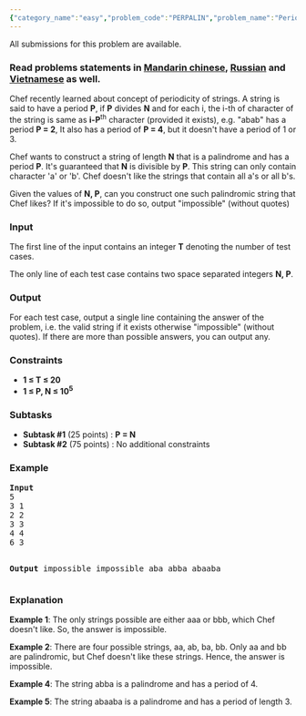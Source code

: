 ```yaml
---
{"category_name":"easy","problem_code":"PERPALIN","problem_name":"Periodic Palindrome Construction","languages_supported":{"0":"ADA","1":"ASM","2":"BASH","3":"BF","4":"C","5":"CAML","6":"CLOJ","7":"CLPS","8":"COB","9":"CPP 4.3.2","10":"CPP 6.3","11":"CPP14","12":"CS2","13":"D","14":"ERL","15":"FORT","16":"FS","17":"GO","18":"HASK","19":"ICK","20":"ICON","21":"JAVA","22":"JS","23":"kotlin","24":"LISP clisp","25":"LISP sbcl","26":"LUA","27":"NEM","28":"NICE","29":"NODEJS","30":"PAS fpc","31":"PAS gpc","32":"PERL","33":"PERL6","34":"PHP","35":"PIKE","36":"PRLG","37":"PYPY","38":"PYTH","39":"PYTH 3.5","40":"RUBY","41":"rust","42":"SCALA","43":"SCM chicken","44":"SCM guile","45":"SCM qobi","46":"ST","47":"swift","48":"TCL","49":"TEXT","50":"WSPC"},"max_timelimit":1,"source_sizelimit":50000,"problem_author":"admin2","problem_tester":null,"date_added":"27-10-2017","tags":{"0":"admin2","1":"nov17","2":"simple"},"editorial_url":"https://discuss.codechef.com/problems/PERPALIN","time":{"view_start_date":1510579800,"submit_start_date":1510579800,"visible_start_date":1510579800,"end_date":1735669800},"layout":"problem"}
---
```

<span class="solution-visible-txt">All submissions for this problem are available.</span><h3>Read problems statements in <a target="_blank" 
href="http://www.codechef.com/download/translated/NOV17/mandarin/PERPALIN.pdf">Mandarin chinese</a>, <a target="_blank" 
href="http://www.codechef.com/download/translated/NOV17/russian/PERPALIN.pdf">Russian</a> and <a target="_blank" 
href="http://www.codechef.com/download/translated/NOV17/vietnamese/PERPALIN.pdf">Vietnamese</a> as well.</h3>


<p>Chef recently learned about concept of periodicity of strings. A string is said to have a period <b>P</b>, if <b>P</b> divides <b>N</b> and for each i, the i-th of character of the string is same as <b>i-P</b><sup>th</sup> character (provided it exists), e.g. "abab" has a period <b>P = 2</b>, It also has a period of <b>P = 4</b>, but it doesn't have a period of 1 or 3.</p>

<p>Chef wants to construct a string of length <b>N</b> that is a palindrome and has a period <b>P</b>. It's guaranteed that <b>N</b> is divisible by <b>P</b>. This string can only contain character 'a' or 'b'. Chef doesn't like the strings that contain all a's or all b's.</p>

<p>Given the values of <b>N, P</b>, can you construct one such palindromic string that Chef likes? If it's impossible to do so, output "impossible" (without quotes)</p>

<h3>Input</h3>
<p>The first line of the input contains an integer <b>T</b> denoting the number of test cases.</p>
<p>The only line of each test case contains two space separated integers <b>N, P</b>.</p>

<h3>Output</h3>
<p>For each test case, output a single line containing the answer of the problem, i.e. the valid string if it exists otherwise "impossible"  (without quotes). If there are more than possible answers, you can output any.</p>

<h3>Constraints</h3>
<ul>
<li><b>1 ≤ T ≤ 20</b></li>
<li><b>1 ≤ P, N ≤ 10<sup>5</sup></b></li>
</ul>

<h3>Subtasks</h3>
<ul>
<li><b>Subtask #1</b> (25 points) : <b>P = N</b></li>
<li><b>Subtask #2</b> (75 points) : No additional constraints</li>
</ul>

<h3>Example</h3>
<pre>
<b>Input</b>
5
3 1
2 2
3 3
4 4
6 3

<b>Output</b>
impossible
impossible
aba
abba
abaaba
</pre>

<h3>Explanation</h3>
<p><b>Example 1</b>: The only strings possible are either aaa or bbb, which Chef doesn't like. So, the answer is impossible.</p>
<p><b>Example 2</b>: There are four possible strings, aa, ab, ba, bb. Only aa and bb are palindromic, but Chef doesn't like these strings. Hence, the answer is impossible.</p>
<p><b>Example 4</b>: The string abba is a palindrome and has a period of 4.</p>
<p><b>Example 5</b>: The string abaaba is a palindrome and has a period of length 3.</p>